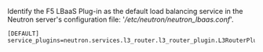 Identify the F5 LBaaS Plug-in as the default load balancing service in the Neutron server's configuration file: '*/etc/neutron/neutron_lbaas.conf*'.  

    [DEFAULT]  
    service_plugins=neutron.services.l3_router.l3_router_plugin.L3RouterPlugin,neutron.services.firewall.fwaas_plugin.FirewallPlugin.neutron.services.loadbalancer.plugin.LoadBalancerPlugin,neutron.services.vpn.plugin.VPNDriverPlugin,neutron.services.metering.metering_plugin.MeteringPlugin

